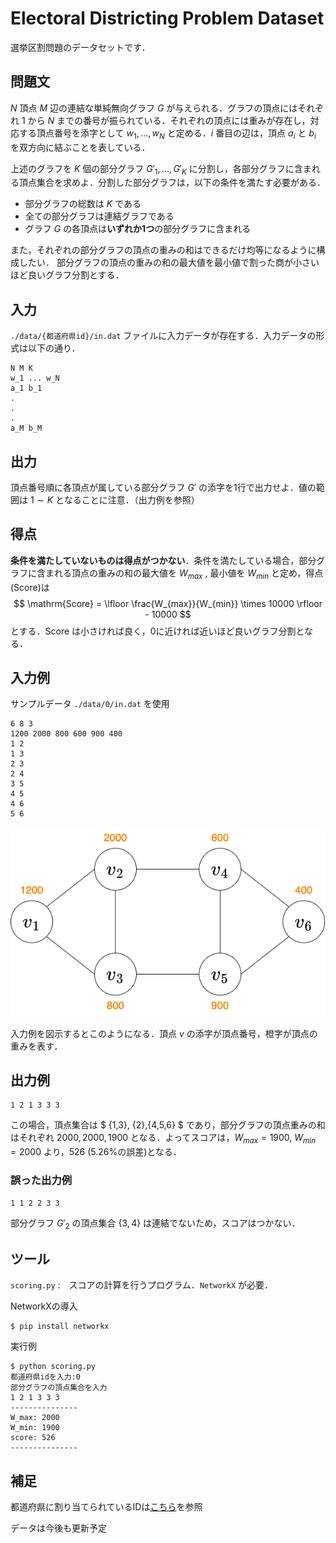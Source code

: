 # Electoral Districting Problem Dataset

選挙区割問題のデータセットです．

## 問題文
$N$ 頂点 $M$ 辺の連結な単純無向グラフ $G$ が与えられる．グラフの頂点にはそれぞれ $1$ から $N$ までの番号が振られている．それぞれの頂点には重みが存在し，対応する頂点番号を添字として $w_1, ..., w_N$ と定める．$i$ 番目の辺は，頂点 $a_i$ と $b_i$ を双方向に結ぶことを表している．

上述のグラフを $K$ 個の部分グラフ $G'_1,...,G'_K$ に分割し，各部分グラフに含まれる頂点集合を求めよ．分割した部分グラフは，以下の条件を満たす必要がある．

- 部分グラフの総数は $K$ である
- 全ての部分グラフは連結グラフである
- グラフ $G$ の各頂点は**いずれか1つ**の部分グラフに含まれる

また，それぞれの部分グラフの頂点の重みの和はできるだけ均等になるように構成したい．
部分グラフの頂点の重みの和の最大値を最小値で割った商が小さいほど良いグラフ分割とする．

## 入力
`./data/{都道府県id}/in.dat` ファイルに入力データが存在する．入力データの形式は以下の通り．
```
N M K
w_1 ... w_N
a_1 b_1
.
.
.
a_M b_M
```
## 出力
頂点番号順に各頂点が属している部分グラフ $G'$ の添字を1行で出力せよ．値の範囲は $1\sim K$ となることに注意．（出力例を参照）

## 得点
**条件を満たしていないものは得点がつかない**．条件を満たしている場合，部分グラフに含まれる頂点の重みの和の最大値を $W_{max}$ , 最小値を $W_{min}$ と定め，得点(Score)は $$  \mathrm{Score} = \lfloor \frac{W_{max}}{W_{min}} \times 10000 \rfloor - 10000 $$ とする．Score は小さければ良く，0に近ければ近いほど良いグラフ分割となる．

## 入力例
サンプルデータ `./data/0/in.dat` を使用
```
6 8 3
1200 2000 800 600 900 400
1 2
1 3
2 3
2 4
3 5
4 5
4 6
5 6
```
![サンプルデータのグラフ図](./img/graph_sample01.png)

入力例を図示するとこのようになる．頂点 $v$ の添字が頂点番号，橙字が頂点の重みを表す．

## 出力例
```
1 2 1 3 3 3
```
この場合，頂点集合は $ \{1,3\}, \{2\},\{4,5,6\} $ であり，部分グラフの頂点重みの和はそれぞれ $2000, 2000, 1900$ となる．よってスコアは，$W_{max}=1900,$ $W_{min}=2000$ より，$526$ ($5.26\%$の誤差)となる．
### 誤った出力例
```
1 1 2 2 3 3
```
部分グラフ $G'_2$ の頂点集合 $\{3,4\}$ は連結でないため，スコアはつかない．

## ツール
`scoring.py` :　スコアの計算を行うプログラム．`NetworkX` が必要．

NetworkXの導入
```
$ pip install networkx
```
実行例
```
$ python scoring.py
都道府県idを入力:0
部分グラフの頂点集合を入力
1 2 1 3 3 3
---------------
W_max: 2000
W_min: 1900
score: 526
---------------
```

## 補足
都道府県に割り当てられているIDは[こちら](https://www.mhlw.go.jp/topics/2007/07/dl/tp0727-1d.pdf)を参照

データは今後も更新予定